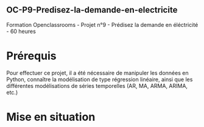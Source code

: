 ## OC-P9-Predisez-la-demande-en-electricite

Formation Openclassrooms - Projet n°9 - Prédisez la demande en éléctricité - 60 heures

# Prérequis

Pour effectuer ce projet, il a été nécessaire de manipuler les données en Python, connaître la modélisation de type régression linéaire, ainsi que les différentes modélisations de séries temporelles (AR, MA, ARMA, ARIMA, etc.) 

# Mise en situation
